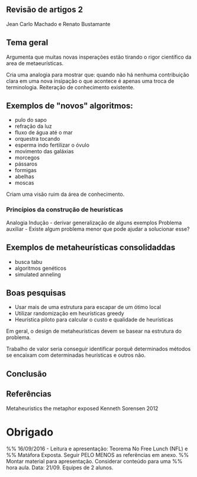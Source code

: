 ## Revisão de artigos 2

Jean Carlo Machado e Renato Bustamante

## Tema geral

Argumenta que muitas novas insperações estão tirando o rigor
científico da area de metaeurísticas.

Cria uma analogia para mostrar que: quando não há nenhuma
contribuição clara em uma nova insipação o que acontece é apenas
uma troca de terminologia.
Reiteração de conhecimento existente.

## Exemplos de "novos" algoritmos:

- pulo do sapo
- refração da luz
- fluxo de água até o mar
- orquestra tocando
- esperma indo fertilizar o óvulo
- movimento das galáxias
- morcegos
- pássaros
- formigas
- abelhas
- moscas

Criam uma visão ruim da área de conhecimento.

### Princípios da construção de heurísticas

Analogia
Indução - derivar generalização de alguns exemplos
Problema auxiliar - Existe algum problema menor que pode ajudar a
solucionar esse?

## Exemplos de metaheurísticas consolidaddas

- busca tabu
- algoritmos genéticos
- simulated anneling

## Boas pesquisas

- Usar mais de uma estrutura para escapar de um ótimo local
- Utilizar randomização em heurísticas greedy
- Heurística piloto para calcular o custo e qualidade de
  heurísticas

Em geral, o design de metaheurísticas devem se basear na estrutura
do problema.

Trabalho de valor seria conseguir identificar porquê determinados
métodos se encaixam com determinadas heurísticas e outros não.

## Conclusão

## Referências

Metaheuristics the metaphor exposed
Kenneth Sorensen 2012


# Obrigado



%% 16/09/2016 - Leitura e apresentação: Teorema No Free Lunch (NFL) e
%% Matáfora Exposta. Seguir PELO MENOS as referências em anexo.
%% Montar material para apresentação. Considerar conteúdo para uma
%% hora aula. Data: 21/09. Equipes de 2 alunos.
